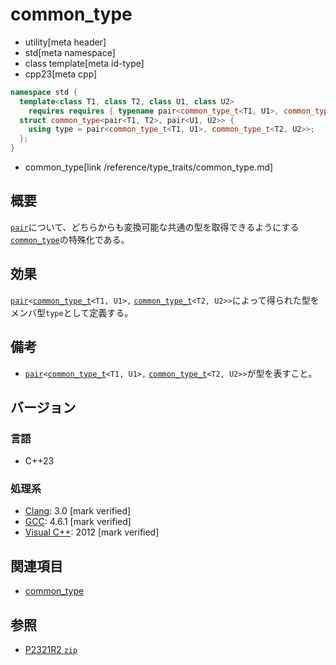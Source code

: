 # common_type
* utility[meta header]
* std[meta namespace]
* class template[meta id-type]
* cpp23[meta cpp]

```cpp
namespace std {
  template<class T1, class T2, class U1, class U2>
    requires requires { typename pair<common_type_t<T1, U1>, common_type_t<T2, U2>>; }
  struct common_type<pair<T1, T2>, pair<U1, U2>> {
    using type = pair<common_type_t<T1, U1>, common_type_t<T2, U2>>;
  };
}
```
* common_type[link /reference/type_traits/common_type.md]

## 概要
[`pair`](../pair.md)について、どちらからも変換可能な共通の型を取得できるようにする[`common_type`](/reference/type_traits/common_type.md)の特殊化である。


## 効果
[`pair`](../pair.md)`<`[`common_type_t`](/reference/type_traits/common_type.md)`<T1, U1>,` [`common_type_t`](/reference/type_traits/common_type.md)`<T2, U2>>`によって得られた型をメンバ型`type`として定義する。


## 備考
- [`pair`](../pair.md)`<`[`common_type_t`](/reference/type_traits/common_type.md)`<T1, U1>,` [`common_type_t`](/reference/type_traits/common_type.md)`<T2, U2>>`が型を表すこと。


## バージョン
### 言語
- C++23

### 処理系
- [Clang](/implementation.md#clang): 3.0 [mark verified]
- [GCC](/implementation.md#gcc): 4.6.1 [mark verified]
- [Visual C++](/implementation.md#visual_cpp): 2012 [mark verified]

## 関連項目
- [common_type](/reference/type_traits/common_type.md)

## 参照
- [P2321R2 `zip`](https://www.open-std.org/jtc1/sc22/wg21/docs/papers/2021/p2321r2.html)
